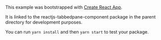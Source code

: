 This example was bootstrapped with [Create React App](https://github.com/facebook/create-react-app).

It is linked to the reactjs-tabbedpane-component package in the parent directory for development purposes.

You can run `yarn install` and then `yarn start` to test your package.
